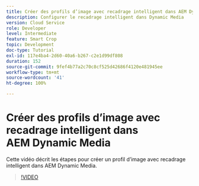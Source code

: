 ```yaml
---
title: Créer des profils d’image avec recadrage intelligent dans AEM Dynamic Media
description: Configurer le recadrage intelligent dans Dynamic Media
version: Cloud Service
role: Developer
level: Intermediate
feature: Smart Crop
topic: Development
doc-type: Tutorial
exl-id: 117e4ba4-2d60-40a6-b267-c2e1d99df808
duration: 152
source-git-commit: 9fef4b77a2c70c8cf525d42686f4120e481945ee
workflow-type: tm+mt
source-wordcount: '41'
ht-degree: 100%

---
```


# Créer des profils d’image avec recadrage intelligent dans AEM Dynamic Media

Cette vidéo décrit les étapes pour créer un profil d’image avec recadrage intelligent dans AEM Dynamic Media.

>[!VIDEO](https://video.tv.adobe.com/v/335460?quality=12&learn=on)
